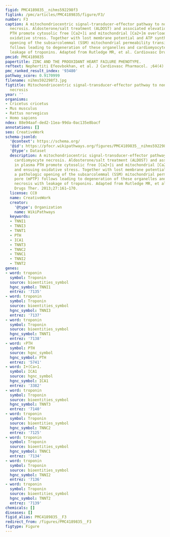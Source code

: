 ```yaml
---
figid: PMC4189835__nihms592298f3
figlink: /pmc/articles/PMC4189835/figure/F3/
number: F3
caption: A mitochondriocentric signal-transducer-effector pathway to nonischemic cardiomyocyte
  necrosis. Aldosterone/salt treatment (ALDOST) and associated elevations in plasma
  PTH promote cytosolic free [Ca2+]i and mitochondrial [Ca2+]m overloading and ensuing
  oxidative stress. Together with lost membrane potential and ATP synthesis, a pathologic
  opening of the subsarcolemmal (SSM) mitochondrial permeability transition pore (mPTP)
  follows leading to degeneration of these organelles and cardiomyocyte necrosis with
  leakage of troponins. Adapted from Rutledge MR, et al. Cardiovasc Drugs Ther. 2013;27:161–170.
pmcid: PMC4189835
papertitle: ZINC AND THE PROOXIDANT HEART FAILURE PHENOTYPE.
reftext: Nephertiti Efeovbokhan, et al. J Cardiovasc Pharmacol. ;64(4):393-400.
pmc_ranked_result_index: '93480'
pathway_score: 0.9170999
filename: nihms592298f3.jpg
figtitle: Mitochondriocentric signal-transducer-effector pathway to nonischemic cardiomyocyte
  necrosis
year: ''
organisms:
- Cricetus cricetus
- Mus musculus
- Rattus norvegicus
- Homo sapiens
ndex: 88e94aaf-ded2-11ea-99da-0ac135e8bacf
annotations: []
seo: CreativeWork
schema-jsonld:
  '@context': https://schema.org/
  '@id': https://pfocr.wikipathways.org/figures/PMC4189835__nihms592298f3.html
  '@type': Dataset
  description: A mitochondriocentric signal-transducer-effector pathway to nonischemic
    cardiomyocyte necrosis. Aldosterone/salt treatment (ALDOST) and associated elevations
    in plasma PTH promote cytosolic free [Ca2+]i and mitochondrial [Ca2+]m overloading
    and ensuing oxidative stress. Together with lost membrane potential and ATP synthesis,
    a pathologic opening of the subsarcolemmal (SSM) mitochondrial permeability transition
    pore (mPTP) follows leading to degeneration of these organelles and cardiomyocyte
    necrosis with leakage of troponins. Adapted from Rutledge MR, et al. Cardiovasc
    Drugs Ther. 2013;27:161–170.
  license: CC0
  name: CreativeWork
  creator:
    '@type': Organization
    name: WikiPathways
  keywords:
  - TNNI1
  - TNNI3
  - TNNT1
  - PTH
  - ICA1
  - TNNT3
  - TNNC2
  - TNNC1
  - TNNI2
  - TNNT2
genes:
- word: troponin
  symbol: Troponin
  source: bioentities_symbol
  hgnc_symbol: TNNI1
  entrez: '7135'
- word: troponin
  symbol: Troponin
  source: bioentities_symbol
  hgnc_symbol: TNNI3
  entrez: '7137'
- word: troponin
  symbol: Troponin
  source: bioentities_symbol
  hgnc_symbol: TNNT1
  entrez: '7138'
- word: ↑PTH
  symbol: PTH
  source: hgnc_symbol
  hgnc_symbol: PTH
  entrez: '5741'
- word: I+(Ca»1.
  symbol: ICA1
  source: hgnc_symbol
  hgnc_symbol: ICA1
  entrez: '3382'
- word: troponin
  symbol: Troponin
  source: bioentities_symbol
  hgnc_symbol: TNNT3
  entrez: '7140'
- word: troponin
  symbol: Troponin
  source: bioentities_symbol
  hgnc_symbol: TNNC2
  entrez: '7125'
- word: troponin
  symbol: Troponin
  source: bioentities_symbol
  hgnc_symbol: TNNC1
  entrez: '7134'
- word: troponin
  symbol: Troponin
  source: bioentities_symbol
  hgnc_symbol: TNNI2
  entrez: '7136'
- word: troponin
  symbol: Troponin
  source: bioentities_symbol
  hgnc_symbol: TNNT2
  entrez: '7139'
chemicals: []
diseases: []
figid_alias: PMC4189835__F3
redirect_from: /figures/PMC4189835__F3
figtype: Figure
---
```

